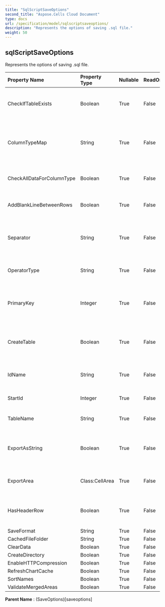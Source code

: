 ```yaml
---
title: "SqlScriptSaveOptions"
second_title: "Aspose.Cells Cloud Document"
type: docs
url: /specification/model/sqlscriptsaveoptions/
description: "Represents the options of saving .sql file."
weight: 50
---
```


## **sqlScriptSaveOptions**

Represents the options of saving .sql file. 

| Property Name | Property Type | Nullable |  ReadOnly | DefaultValue | Description | 
| :- | :- | :- |:- |  :- | :- |
| CheckIfTableExists | Boolean | True |  False |  | Check if the table name exists before creating |  
| ColumnTypeMap | String | True |  False |  | Gets and sets the map of column type for different database. |  
| CheckAllDataForColumnType | Boolean | True |  False |  | Check all data to find columns' data type. |  
| AddBlankLineBetweenRows | Boolean | True |  False |  | Insert blank line between each data. |  
| Separator | String | True |  False |  | Gets and sets character separator of sql script. |  
| OperatorType | String | True |  False |  | Gets and sets the operator type of sql. |  
| PrimaryKey | Integer | True |  False |  | Represents which column is primary key of the data table. |  
| CreateTable | Boolean | True |  False |  | Indicates whether exporting sql of creating table. |  
| IdName | String | True |  False |  | Gets and sets the name of id column. |  
| StartId | Integer | True |  False |  | Gets and sets the start id. |  
| TableName | String | True |  False |  | Gets and sets the table name. |  
| ExportAsString | Boolean | True |  False |  | Indicates whether exporting all data as string value. |  
| ExportArea | Class:CellArea | True |  False |  | Gets or sets the exporting range. |  
| HasHeaderRow | Boolean | True |  False |  | Indicates whether the range contains header row. |  
| SaveFormat | String | True |  False |  |  |  
| CachedFileFolder | String | True |  False |  |  |  
| ClearData | Boolean | True |  False |  |  |  
| CreateDirectory | Boolean | True |  False |  |  |  
| EnableHTTPCompression | Boolean | True |  False |  |  |  
| RefreshChartCache | Boolean | True |  False |  |  |  
| SortNames | Boolean | True |  False |  |  |  
| ValidateMergedAreas | Boolean | True |  False |  |  |  

**Parent Name** : (SaveOptions)[saveoptions]

